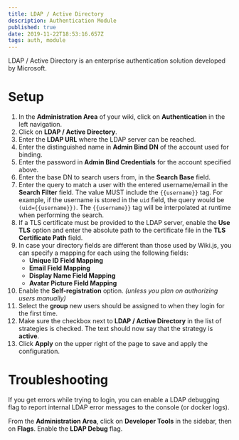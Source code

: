 ```yaml
---
title: LDAP / Active Directory
description: Authentication Module
published: true
date: 2019-11-22T18:53:16.657Z
tags: auth, module
---
```


LDAP / Active Directory is an enterprise authentication solution developed by Microsoft.

# Setup

1. In the **Administration Area** of your wiki, click on **Authentication** in the left navigation.
1. Click on **LDAP / Active Directory**.
1. Enter the **LDAP URL** where the LDAP server can be reached.
1. Enter the distinguished name in **Admin Bind DN** of the account used for binding.
1. Enter the password in **Admin Bind Credentials** for the account specified above.
1. Enter the base DN to search users from, in the **Search Base** field.
1. Enter the query to match a user with the entered username/email in the **Search Filter** field. The value MUST include the `{{username}}` tag. For example, if the username is stored in the `uid` field, the query would be `(uid={{username}})`. The `{{username}}` tag will be interpolated at runtime when performing the search.
1. If a TLS certificate must be provided to the LDAP server, enable the **Use TLS** option and enter the absolute path to the certificate file in the **TLS Certificate Path** field.
1. In case your directory fields are different than those used by Wiki.js, you can specify a mapping for each using the following fields:
	- **Unique ID Field Mapping**
  	- **Email Field Mapping**
  	- **Display Name Field Mapping**
  	- **Avatar Picture Field Mapping**
1. Enable the **Self-registration** option. *(unless you plan on authorizing users manually)*
1. Select the **group** new users should be assigned to when they login for the first time.
1. Make sure the checkbox next to **LDAP / Active Directory** in the list of strategies is checked. The text should now say that the strategy is **active**.
1. Click **Apply** on the upper right of the page to save and apply the configuration.

# Troubleshooting

If you get errors while trying to login, you can enable a LDAP debugging flag to report internal LDAP error messages to the console (or docker logs).

From the **Administration Area**, click on **Developer Tools** in the sidebar, then on **Flags**. Enable the **LDAP Debug** flag.

